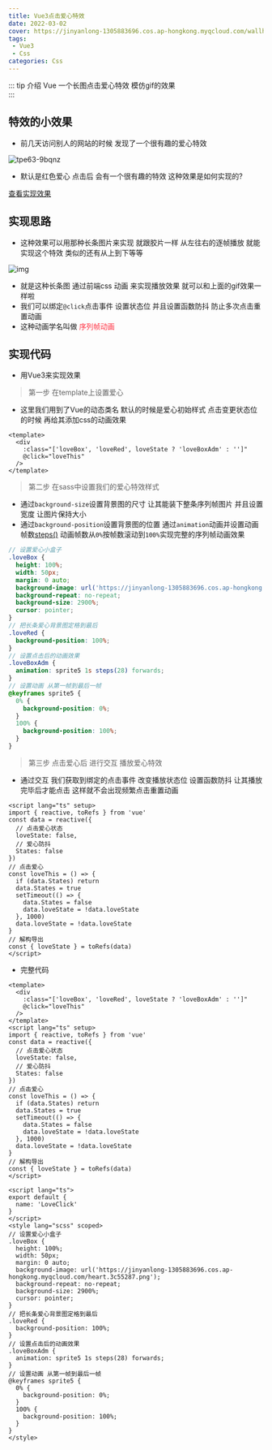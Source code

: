 ```yaml
---
title: Vue3点击爱心特效
date: 2022-03-02
cover: https://jinyanlong-1305883696.cos.ap-hongkong.myqcloud.com/wallhaven-dpmdq3.jpg
tags:
 - Vue3
 - Css
categories: Css
---
```


::: tip 介绍
Vue 一个长图点击爱心特效 模仿gif的效果<br>
:::

<!-- more -->

## 特效的小效果

* 前几天访问别人的网站的时候 发现了一个很有趣的爱心特效 

![tpe63-9bqnz](https://jinyanlong-1305883696.cos.ap-hongkong.myqcloud.com/tpe63-9bqnz.gif)

* 默认是红色爱心 点击后 会有一个很有趣的特效 这种效果是如何实现的?

[查看实现效果](https://liukaili-threjs-vite.netlify.app/#/loveclick)

## 实现思路

* 这种效果可以用那种长条图片来实现 就跟胶片一样 从左往右的逐帧播放 就能实现这个特效 类似的还有从上到下等等

![img](https://jinyanlong-1305883696.cos.ap-hongkong.myqcloud.com/heart.3c55287.png)

* 就是这种长条图 通过前端css 动画 来实现播放效果 就可以和上面的gif效果一样啦
* 我们可以绑定`@click`点击事件 设置状态位 并且设置函数防抖  防止多次点击重置动画
* 这种动画学名叫做 <font color =#ff3040>序列帧动画</font>

## 实现代码

* 用Vue3来实现效果

> 第一步 在template上设置爱心

* 这里我们用到了Vue的动态类名 默认的时候是爱心初始样式 点击变更状态位的时候 再给其添加css的动画效果

```vue
<template>
  <div
    :class="['loveBox', 'loveRed', loveState ? 'loveBoxAdm' : '']"
    @click="loveThis"
  />
</template>
```

> 第二步 在sass中设置我们的爱心特效样式

* 通过`background-size`设置背景图的尺寸 让其能装下整条序列帧图片 并且设置宽度 让图片保持大小
* 通过`background-position`设置背景图的位置 通过`animation`动画并设置动画帧数[steps()](https://developer.mozilla.org/zh-CN/docs/Web/CSS/animation-timing-function) 动画帧数从`0%`按帧数滚动到`100%`实现完整的序列帧动画效果

```scss
// 设置爱心小盒子
.loveBox {
  height: 100%;
  width: 50px;
  margin: 0 auto;
  background-image: url('https://jinyanlong-1305883696.cos.ap-hongkong.myqcloud.com/heart.3c55287.png');
  background-repeat: no-repeat;
  background-size: 2900%;
  cursor: pointer;
}
// 把长条爱心背景图定格到最后
.loveRed {
  background-position: 100%;
}
// 设置点击后的动画效果
.loveBoxAdm {
  animation: sprite5 1s steps(28) forwards;
}
// 设置动画 从第一帧到最后一帧
@keyframes sprite5 {
  0% {
    background-position: 0%;
  }
  100% {
    background-position: 100%;
  }
}
```

> 第三步 点击爱心后 进行交互 播放爱心特效

* 通过交互 我们获取到绑定的点击事件 改变播放状态位 设置函数防抖 让其播放完毕后才能点击 这样就不会出现频繁点击重置动画

```vue
<script lang="ts" setup>
import { reactive, toRefs } from 'vue'
const data = reactive({
  // 点击爱心状态
  loveState: false,
  // 爱心防抖
  States: false
})
// 点击爱心
const loveThis = () => {
  if (data.States) return
  data.States = true
  setTimeout(() => {
    data.States = false
    data.loveState = !data.loveState
  }, 1000)
  data.loveState = !data.loveState
}
// 解构导出
const { loveState } = toRefs(data)
</script>
```

* 完整代码

```vue
<template>
  <div
    :class="['loveBox', 'loveRed', loveState ? 'loveBoxAdm' : '']"
    @click="loveThis"
  />
</template>
<script lang="ts" setup>
import { reactive, toRefs } from 'vue'
const data = reactive({
  // 点击爱心状态
  loveState: false,
  // 爱心防抖
  States: false
})
// 点击爱心
const loveThis = () => {
  if (data.States) return
  data.States = true
  setTimeout(() => {
    data.States = false
    data.loveState = !data.loveState
  }, 1000)
  data.loveState = !data.loveState
}
// 解构导出
const { loveState } = toRefs(data)
</script>

<script lang="ts">
export default {
  name: 'LoveClick'
}
</script>
<style lang="scss" scoped>
// 设置爱心小盒子
.loveBox {
  height: 100%;
  width: 50px;
  margin: 0 auto;
  background-image: url('https://jinyanlong-1305883696.cos.ap-hongkong.myqcloud.com/heart.3c55287.png');
  background-repeat: no-repeat;
  background-size: 2900%;
  cursor: pointer;
}
// 把长条爱心背景图定格到最后
.loveRed {
  background-position: 100%;
}
// 设置点击后的动画效果
.loveBoxAdm {
  animation: sprite5 1s steps(28) forwards;
}
// 设置动画 从第一帧到最后一帧
@keyframes sprite5 {
  0% {
    background-position: 0%;
  }
  100% {
    background-position: 100%;
  }
}
</style>

```



